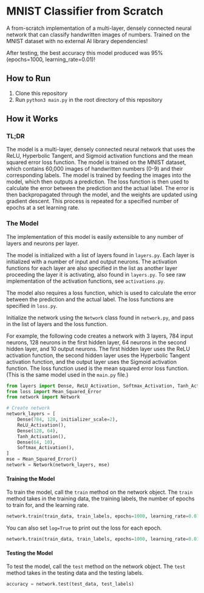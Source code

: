 # MNIST Classifier from Scratch

A from-scratch implementation of a multi-layer, densely connected neural network that can classify handwritten images of numbers. Trained on the MNIST dataset with no external AI library dependencies!

After testing, the best accuracy this model produced was 95% (epochs=1000, learning_rate=0.01)!

## How to Run

1. Clone this repository
2. Run `python3 main.py` in the root directory of this repository

## How it Works

### TL;DR

The model is a multi-layer, densely connected neural network that uses the ReLU, Hyperbolic Tangent, and Sigmoid activation functions and the mean squared error loss function. The model is trained on the MNIST dataset, which contains 60,000 images of handwritten numbers (0-9) and their corresponding labels. The model is trained by feeding the images into the model, which then outputs a prediction. The loss function is then used to calculate the error between the prediction and the actual label. The error is then backpropagated through the model, and the weights are updated using gradient descent. This process is repeated for a specified number of epochs at a set learning rate.

### The Model

The implementation of this model is easily extensible to any number of layers and neurons per layer.

The model is initialized with a list of layers found in `layers.py`. Each layer is initialized with a number of input and output neurons. The activation functions for each layer are also specified in the list as another layer proceeding the layer it is activating, also found in `layers.py`. To see raw implementation of the activation functions, see `activations.py`.

The model also requires a loss function, which is used to calculate the error between the prediction and the actual label. The loss functions are specified in `loss.py`.

Initialize the network using the `Network` class found in `network.py`, and pass in the list of layers and the loss function.

For example, the following code creates a network with 3 layers, 784 input neurons, 128 neurons in the first hidden layer, 64 neurons in the second hidden layer, and 10 output neurons. The first hidden layer uses the ReLU activation function, the second hidden layer uses the Hyperbolic Tangent activation function, and the output layer uses the Sigmoid activation function. The loss function used is the mean squared error loss function. (This is the same model used in the `main.py` file.)

```python
from layers import Dense, ReLU_Activation, Softmax_Activation, Tanh_Activation
from loss import Mean_Squared_Error
from network import Network

# Create network
network_layers = [
    Dense(784, 128, initializer_scale=2),
    ReLU_Activation(),
    Dense(128, 64),
    Tanh_Activation(),
    Dense(64, 10),
    Softmax_Activation(),
]
mse = Mean_Squared_Error()
network = Network(network_layers, mse)
```

#### Training the Model

To train the model, call the `train` method on the network object. The `train` method takes in the training data, the training labels, the number of epochs to train for, and the learning rate.

```python
network.train(train_data, train_labels, epochs=1000, learning_rate=0.01)
```

You can also set `log=True` to print out the loss for each epoch.

```python
network.train(train_data, train_labels, epochs=1000, learning_rate=0.01, log=True)
```

#### Testing the Model

To test the model, call the `test` method on the network object. The `test` method takes in the testing data and the testing labels.

```python
accuracy = network.test(test_data, test_labels)
```
